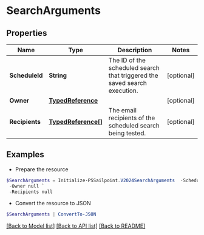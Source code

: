 # SearchArguments
## Properties

Name | Type | Description | Notes
------------ | ------------- | ------------- | -------------
**ScheduleId** | **String** | The ID of the scheduled search that triggered the saved search execution.  | [optional] 
**Owner** | [**TypedReference**](TypedReference.md) |  | [optional] 
**Recipients** | [**TypedReference[]**](TypedReference.md) | The email recipients of the scheduled search being tested.  | [optional] 

## Examples

- Prepare the resource
```powershell
$SearchArguments = Initialize-PSSailpoint.V2024SearchArguments  -ScheduleId 7a724640-0c17-4ce9-a8c3-4a89738459c8 `
 -Owner null `
 -Recipients null
```

- Convert the resource to JSON
```powershell
$SearchArguments | ConvertTo-JSON
```

[[Back to Model list]](../README.md#documentation-for-models) [[Back to API list]](../README.md#documentation-for-api-endpoints) [[Back to README]](../README.md)

